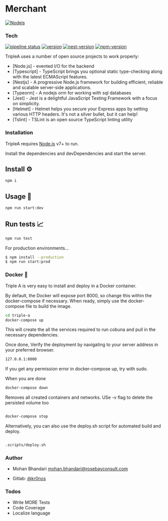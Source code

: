 # Merchant

[![Nodejs](https://i.imgur.com/yheB1Rm.png)](https://nodejs.org/)

### Tech

[![pipeline status](https://gitlab.com/Rosebay/cobuna-backend/badges/master/pipeline.svg)](https://gitlab.com/Rosebay/Triple-A/commits/master)
[![version](https://img.shields.io/badge/version-1.0-blue.svg)](https://gitlab.com/Rosebay/Triple-A/blob/master/package.json)
[![nest-version](https://img.shields.io/npm/dependency-version/nestjs-easyconfig/dev/@nestjs/core)](https://gitlab.com/Rosebay/Triple-A/blob/master/package.json)
[![npm-version](https://img.shields.io/npm/v/npm)](https://gitlab.com/Rosebay/Triple-A/blob/master/package.json)

TripleA uses a number of open source projects to work properly:


* [Node.js] - evented I/O for the backend
* [Typescript] - TypeScript brings you optional static type-checking along with the latest ECMAScript features.
* [Nestjs] - A progressive Node.js framework for building efficient, reliable and scalable server-side applications.
* [Typeorm] - A nodejs orm for working with sql databases 
* [Jest] - Jest is a delightful JavaScript Testing Framework with a focus on simplicity.
* [Helmet] - Helmet helps you secure your Express apps by setting various HTTP headers. It's not a                silver bullet, but it can help!
* [Tslint] - TSLint is an open source TypeScript linting utility




### Installation

TripleA requires [Node.js](https://nodejs.org/) v7+ to run.

Install the dependencies and devDependencies and start the server.


## Install ⚙️

```sh
npm i
```

## Usage 🚀 

```sh
npm run start:dev
```

## Run tests 📈 

```sh
npm run test
```

For production environments...

```sh
$ npm install --production
$ npm run start:prod
```


### Docker 🐳 
Triple A is very easy to install and deploy in a Docker container.

By default, the Docker will expose port 8000, so change this within the docker-compose if necessary. When ready, simply use the docker-compose file to build the image.

```sh
cd triple-a
docker-compose up

```
This will create the all the services required to run cobuna and pull in the necessary dependencies. 

Once done, Verify the deployment by navigating to your server address in your preferred browser.

```sh
127.0.0.1:8000
```
If you get any permission error in docker-compose up, try with sudo.

When you are done


```sh
docker-compose down

```
Removes all created containers and networks. USe -v flag to delete the persisted volume too

```sh

docker-compose stop

```

Alternatively, you can also use the deploy.sh script for automated build and deploy.

```sh

.scripts/deploy.sh
```
### Author

* Mohan Bhandari <mohan.bhandari@rosebayconsult.com>

* Gitlab: [@kr0nos](https://gitlab.com/kr0nos)

### Todos

 - Write MORE Tests
 - Code Coverage
 - Localize language

 
